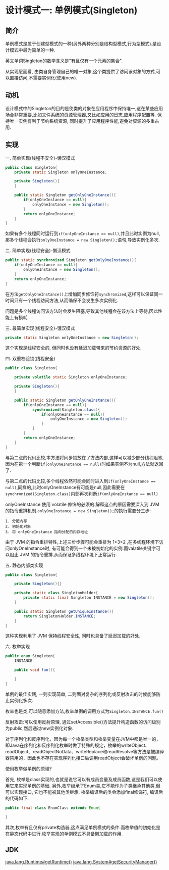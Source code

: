 # 设计模式一: 单例模式(Singleton)

## 简介

单例模式是属于创建型模式的一种(另外两种分别是结构型模式,行为型模式).是设计模式中最为简单的一种.

英文单词Singleton的数学含义是"有且仅有一个元素的集合".

从实现层面看, 由类自身管理自己的唯一对象,这个类提供了访问该对象的方式,可以直接访问,不需要实例化(使用new).

## 动机

设计模式中的Singleton的目的是使类的对象在应用程序中保持唯一,这在某些应用场合非常重要,比如文件系统的资源管理器,又比如应用的日志,应用程序配置等. 保持唯一实例有利于节约系统资源, 同时提升了应用程序性能,避免对资源的多重占用.

## 实现

一. 简单实现(线程不安全)-懒汉模式

```java
public class Singleton{
    private static Singleton onlyOneInstance;

    private Singleton(){
    }

    public static Singleton getOnlyOneInstance(){
        if(onlyOneInstance == null){
            onlyOneInstance = new Singleton();
        }
        return onlyOneInstance;
    }
}
```

如果有多个线程同时运行到`if(onlyOneInstance == null)`,并且此时实例为null,那多个线程会执行`onlyOneInstance = new Singleton();`语句,导致实例化多次.

二. 简单实现(线程安全)-懒汉模式

```java
public static synchronized Singleton getOnlyOneInstance(){
    if(onlyOneInstance == null){
        onlyOneInstance = new Singleton();
    }
    return onlyOneInstance;
}
```

在方法`getOnlyOneInstance()`上增加同步修饰符`synchronized`,这样可以保证同一时间只有一个线程访问方法,从而确保不会发生多次实例化.

问题是多个线程访问该方法时会发生阻塞,导致其他线程会在该方法上等待,因此性能上有损耗.

三. 最简单实现(线程安全)-饿汉模式

```java
private static Singleton onlyOneInstance = new Singleton();
```

这个实现是线程安全的, 但同时也没有延迟加载带来的节约资源的好处.

四. 双重校验锁(线程安全)

```java
public class Singleton{

    private volatile static Singleton onlyOneInstance;

    private Singleton(){
    }

    public static Singleton getOnlyOneInstance(){
        if(onlyOneInstance == null){
            synchronized(Singleton.class){
                if(onlyOneInstance == null){
                    onlyOneInstance = new Singleton();
                }
            }
        }
        return onlyOneInstance;
    }
}
```

与第二点的代码比较,本方法将同步锁放在了方法内部,这样可以减少部分线程阻塞,因为在第一个判断`if(onlyOneInstance == null)`时如果实例不为null,方法就返回了.

与第二点的代码比较,多个线程依然可能会同时进入到`if(onlyOneInstance == null)`,同样的,此时onlyOneInstance有可能是null,因此需要在`synchronized(Singleton.class)`内部再次判断`if(onlyOneInstance == null)`

onlyOneInstance 使用 volatile 修饰的必须的.解释这点的原因需要深入到 JVM 的指令重排机制.`onlyOneInstance = new Singleton();`的执行需要分三步:

    1. 分配内存
    2. 初始化对象
    3. 将 onlyOneInstance 指向分配的内存地址

由于 JVM 的指令重排特性,上述三步步骤可能会重排为 1>3>2 ,在多线程环境下访问onlyOneInstance时, 有可能会得到一个未被初始化的实例.而valatile关键字可以阻止 JVM 的指令重排,从而保证多线程环境下正常运行.

五. 静态内部类实现

```java
public class Singleton{

    private Singleton(){}

    private static class SingletonHolder{
        private static final Singleton INSTANCE = new Singleton();
    }

    public static Singleton getUniqueInstance(){
        return SingletonHolder.INSTANCE;
    }
}
```

这种实现利用了 JVM 保持线程安全性, 同时也具备了延迟加载的好处.

六. 枚举实现

```java
public enum Singleton{
    INSTANCE

    public void fun(){

    }
}
```

单例的最佳实践, 一则实现简单, 二则面对复杂的序列化或反射攻击的时候能够防止实例化多次.

枚举也是类,可以随意添加方法,枚举单例的调用方式为`Singleton.INSTANCE.fun()`

反射攻击:可以使用反射原理, 通过setAccessible()方法提升构造函数的访问级别为public,然后通过new实例化对象.

对于序列化和反序列化，因为每一个枚举类型和枚举变量在JVM中都是唯一的，即Java在序列化和反序列化枚举时做了特殊的规定，枚举的writeObject、readObject、readObjectNoData、writeReplace和readResolve等方法是被编译器禁用的，因此也不存在实现序列化接口后调用readObject会破坏单例的问题。

使用枚举做单例的原理?

首先, 枚举是class实现的,也就是说它可以有成员变量及成员函数,这是我们可以使用它来实现单例的基础. 另外,枚举继承了Enum类,它不能作为子类继承其他类,但可以实现接口, 它也不能被其他类继承, 枚举编译后的类会添加final修饰符, 编译后的代码如下:

```java
public final class EnumClass extends Enum{

}
```

其次,枚举有且仅有private构造器,这点满足单例模式的条件.而枚举值的初始化是在静态代码中进行.枚举实现的单例模式不具备懒加载的作用.

## JDK

[java.lang.Runtime#getRuntime()](http://docs.oracle.com/javase/8/docs/api/java/lang/Runtime.html#getRuntime%28%29)
[java.lang.System#getSecurityManager()](http://docs.oracle.com/javase/8/docs/api/java/lang/System.html#getSecurityManager--)